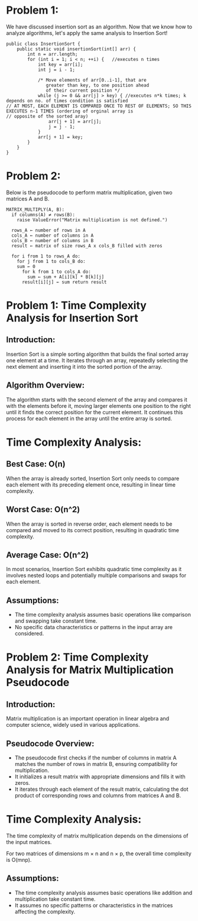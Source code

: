 # Problem 1:
We have discussed insertion sort as an algorithm. Now that we know how to analyze algorithms, let's apply the same analysis to Insertion Sort!

```
public class InsertionSort {
    public static void insertionSort(int[] arr) {
        int n = arr.length;
        for (int i = 1; i < n; ++i) {   //executes n times
            int key = arr[i];
            int j = i - 1;

            /* Move elements of arr[0..i-1], that are
               greater than key, to one position ahead
               of their current position */
            while (j >= 0 && arr[j] > key) { //executes n*k times; k depends on no. of times condition is satisfied
// AT MOST, EACH ELEMENT IS COMPARED ONCE TO REST OF ELEMENTS; SO THIS EXECUTES n-1 TIMES (ordering of orginal array is
// opposite of the sorted aray)
                arr[j + 1] = arr[j];
                j = j - 1;
            }
            arr[j + 1] = key;
        }
    }
}
```

 

# Problem 2:
Below is the pseudocode to perform matrix multiplication, given two matrices A and B. 

```
MATRIX_MULTIPLY(A, B): 
  if columns(A) ≠ rows(B): 
    raise ValueError("Matrix multiplication is not defined.") 

  rows_A ← number of rows in A 
  cols_A ← number of columns in A 
  cols_B ← number of columns in B 
  result ← matrix of size rows_A x cols_B filled with zeros 

  for i from 1 to rows_A do: 
    for j from 1 to cols_B do: 
    sum ← 0 
      for k from 1 to cols_A do: 
        sum ← sum + A[i][k] * B[k][j] 
      result[i][j] ← sum return result
```

# Problem 1: Time Complexity Analysis for Insertion Sort
## Introduction:
Insertion Sort is a simple sorting algorithm that builds the final sorted array one element at a time. It iterates through an array, repeatedly selecting the next element and inserting it into the sorted portion of the array.

## Algorithm Overview:

The algorithm starts with the second element of the array and compares it with the elements before it, moving larger elements one position to the right until it finds the correct position for the current element.
It continues this process for each element in the array until the entire array is sorted.

# Time Complexity Analysis:

## Best Case: O(n)
When the array is already sorted, Insertion Sort only needs to compare each element with its preceding element once, resulting in linear time complexity.
## Worst Case: O(n^2)
When the array is sorted in reverse order, each element needs to be compared and moved to its correct position, resulting in quadratic time complexity.
## Average Case: O(n^2)
In most scenarios, Insertion Sort exhibits quadratic time complexity as it involves nested loops and potentially multiple comparisons and swaps for each element.

## Assumptions:
- The time complexity analysis assumes basic operations like comparison and swapping take constant time.
- No specific data characteristics or patterns in the input array are considered.


# Problem 2: Time Complexity Analysis for Matrix Multiplication Pseudocode
## Introduction:
Matrix multiplication is an important operation in linear algebra and computer science, widely used in various applications.

## Pseudocode Overview:
- The pseudocode first checks if the number of columns in matrix A matches the number of rows in matrix B, ensuring compatibility for multiplication.
- It initializes a result matrix with appropriate dimensions and fills it with zeros.
- It iterates through each element of the result matrix, calculating the dot product of corresponding rows and columns from matrices A and B.
  
# Time Complexity Analysis:

The time complexity of matrix multiplication depends on the dimensions of the input matrices.

For two matrices of dimensions m × n and n × p, the overall time complexity is O(mnp).

## Assumptions:

- The time complexity analysis assumes basic operations like addition and multiplication take constant time.
- It assumes no specific patterns or characteristics in the matrices affecting the complexity.
